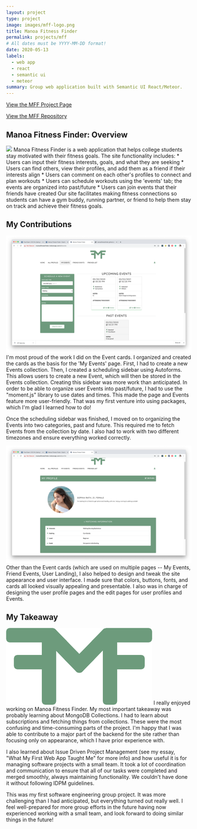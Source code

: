 ```yaml
---
layout: project
type: project
image: images/mff-logo.png
title: Manoa Fitness Finder
permalink: projects/mff
# All dates must be YYYY-MM-DD format!
date: 2020-05-13
labels:
  - web app
  - react
  - semantic ui
  - meteor
summary: Group web application built with Semantic UI React/Meteor.
---
```

<a href="https://manoafitnessfinder.github.io/"><i class="large github icon"></i>View the MFF Project Page</a>

<a href="https://github.com/manoafitnessfinder/app"><i class="large github icon"></i>View the MFF Repository</a>

## Manoa Fitness Finder: Overview
<img class="ui medium right floated rounded image" src="../images/mff-home.png">
Manoa Fitness Finder is a web application that helps college students stay motivated with their fitness goals. The site functionality
includes:
* Users can input their fitness interests, goals, and what they are seeking
* Users can find others, view their profiles, and add them as a friend if their interests align
* Users can comment on each other's profiles to connect and plan workouts
* Users can schedule workouts using the 'events' tab; the events are organized into past/future
* Users can join events that their friends have created
Our site facilitates making fitness connections so students can have a gym buddy, running partner, or friend to
help them stay on track and achieve their fitness goals.

## My Contributions
<img class="ui medium left floated rounded image" src="../images/mff-events.png">
I'm most proud of the work I did on the Event cards. I organized and created the cards as the basis for the 'My Events'
page. First, I had to create a new Events collection. Then, I created a scheduling sidebar using Autoforms. This
allows users to create a new Event, which will then be stored in the Events collection. Creating this sidebar was
more work than anticipated. In order to be able to organize user Events into past/future, I had to use the 
"moment.js" library to use dates and times. This made the page and Events feature more user-friendly. That was my
first venture into using packages, which I'm glad I learned how to do!

Once the scheduling sidebar was finished, I moved on to organizing the Events into two categories, past and future.
This required me to fetch Events from the collection by date. I also had to work with two different timezones
and ensure everything worked correctly.

<img class="ui medium right floated rounded image" src="../images/mff-prof.png">
Other than the Event cards (which are used on multiple pages -- My Events, Friend Events, User Landing), I also 
helped to design and tweak the site appearance and user interface. I made sure that colors, buttons, fonts, and cards
all looked visually appealing and presentable. I also was in charge of designing the user profile pages and the edit
pages for user profiles and Events.

## My Takeaway
<img class="ui medium left floated rounded image" src="../images/mff-logo.png">
I really enjoyed working on Manoa Fitness Finder. My most important takeaway was probably learning about 
MongoDB Collections. I had to learn about subscriptions and fetching things from collections. These were the most
confusing and time-consuming parts of the project. I'm happy that I was able to contribute to a major part of the
backend for the site rather than focusing only on appearance, which I have prior experience with.

I also learned about Issue Driven Project Management (see my essay, "What My First Web App Taught Me" for more info)
and how useful it is for managing software projects with a small team. It took a lot of coordination and communication
to ensure that all of our tasks were completed and merged smoothly, always maintaining functionality. We couldn't
have done it without following IDPM guidelines.

This was my first software engineering group project. It was more challenging than I had anticipated, but everything
turned out really well. I feel well-prepared for more group efforts in the future having now experienced working
with a small team, and look forward to doing similar things in the future!
